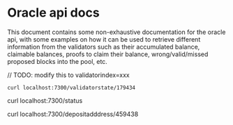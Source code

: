# Oracle api docs

This document contains some non-exhaustive documentation for the oracle api, with some examples on how it can be used to retrieve different information from the validators such as their accumulated balance, claimable balances, proofs to claim their balance, wrong/valid/missed proposed blocks into the pool, etc.


// TODO: modify this to validatorindex=xxx
```console
curl localhost:7300/validatorstate/179434
```

curl localhost:7300/status

curl localhost:7300/depositadddress/459438